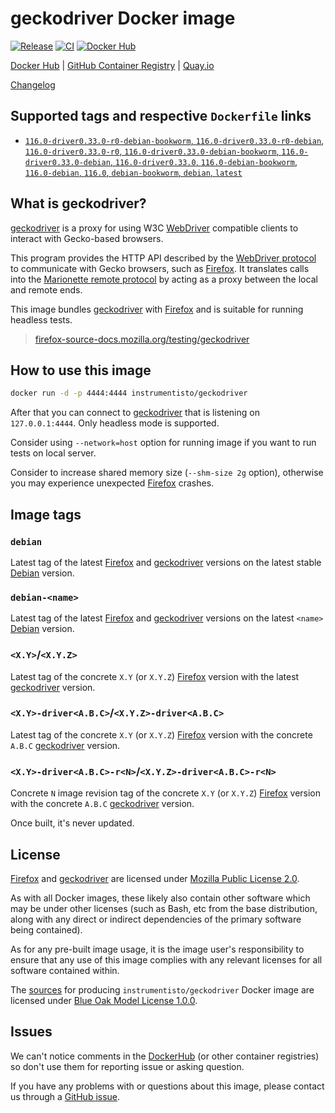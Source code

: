geckodriver Docker image
========================

[![Release](https://img.shields.io/github/v/release/instrumentisto/geckodriver-docker-image "Release")](https://github.com/instrumentisto/geckodriver-docker-image/releases)
[![CI](https://github.com/instrumentisto/geckodriver-docker-image/workflows/CI/badge.svg?branch=main "CI")](https://github.com/instrumentisto/geckodriver-docker-image/actions?query=workflow%3ACI+branch%3Amain)
[![Docker Hub](https://img.shields.io/docker/pulls/instrumentisto/geckodriver?label=Docker%20Hub%20pulls "Docker Hub pulls")](https://hub.docker.com/r/instrumentisto/geckodriver)

[Docker Hub](https://hub.docker.com/r/instrumentisto/geckodriver)
| [GitHub Container Registry](https://github.com/orgs/instrumentisto/packages/container/package/geckodriver)
| [Quay.io](https://quay.io/repository/instrumentisto/geckodriver)

[Changelog](https://github.com/instrumentisto/geckodriver-docker-image/blob/main/CHANGELOG.md)




## Supported tags and respective `Dockerfile` links

- [`116.0-driver0.33.0-r0-debian-bookworm`, `116.0-driver0.33.0-r0-debian`, `116.0-driver0.33.0-r0`, `116.0-driver0.33.0-debian-bookworm`, `116.0-driver0.33.0-debian`, `116.0-driver0.33.0`, `116.0-debian-bookworm`, `116.0-debian`, `116.0`, `debian-bookworm`, `debian`, `latest`][101]




## What is geckodriver?

[geckodriver] is a proxy for using W3C [WebDriver] compatible clients to interact with Gecko-based browsers.

This program provides the HTTP API described by the [WebDriver protocol] to communicate with Gecko browsers, such as [Firefox]. It translates calls into the [Marionette remote protocol] by acting as a proxy between the local and remote ends.

This image bundles [geckodriver] with [Firefox] and is suitable for running headless tests.

[Marionette remote protocol]: https://firefox-source-docs.mozilla.org/testing/marionette
[WebDriver]: https://developer.mozilla.org/en-US/docs/Web/WebDriver
[WebDriver protocol]: https://w3c.github.io/webdriver/#protocol

> [firefox-source-docs.mozilla.org/testing/geckodriver](https://firefox-source-docs.mozilla.org/testing/geckodriver)




## How to use this image

```bash
docker run -d -p 4444:4444 instrumentisto/geckodriver
```

After that you can connect to [geckodriver] that is listening on `127.0.0.1:4444`. Only headless mode is supported.

Consider using `--network=host` option for running image if you want to run tests on local server.

Consider to increase shared memory size (`--shm-size 2g` option), otherwise you may experience unexpected [Firefox] crashes.




## Image tags


### `debian`

Latest tag of the latest [Firefox] and [geckodriver] versions on the latest stable [Debian] version.


### `debian-<name>`

Latest tag of the latest [Firefox] and [geckodriver] versions on the latest `<name>` [Debian] version.


### `<X.Y>`/`<X.Y.Z>`

Latest tag of the concrete `X.Y` (or `X.Y.Z`) [Firefox] version with the latest [geckodriver] version.


### `<X.Y>-driver<A.B.C>`/`<X.Y.Z>-driver<A.B.C>`

Latest tag of the concrete `X.Y` (or `X.Y.Z`) [Firefox] version with the concrete `A.B.C` [geckodriver] version.


### `<X.Y>-driver<A.B.C>-r<N>`/`<X.Y.Z>-driver<A.B.C>-r<N>`

Concrete `N` image revision tag of the concrete `X.Y` (or `X.Y.Z`) [Firefox] version with the concrete `A.B.C` [geckodriver] version.

Once built, it's never updated.




## License

[Firefox] and [geckodriver] are licensed under [Mozilla Public License 2.0].

As with all Docker images, these likely also contain other software which may be under other licenses (such as Bash, etc from the base distribution, along with any direct or indirect dependencies of the primary software being contained).

As for any pre-built image usage, it is the image user's responsibility to ensure that any use of this image complies with any relevant licenses for all software contained within.

The [sources][3] for producing `instrumentisto/geckodriver` Docker image are licensed under [Blue Oak Model License 1.0.0][2].




## Issues

We can't notice comments in the [DockerHub] (or other container registries) so don't use them for reporting issue or asking question.

If you have any problems with or questions about this image, please contact us through a [GitHub issue][1].




[Debian]: https://www.debian.org
[DockerHub]: https://hub.docker.com
[Firefox]: https://www.mozilla.org/firefox
[geckodriver]: https://github.com/mozilla/geckodriver
[Mozilla Public License 2.0]: https://www.mozilla.org/en-US/MPL/2.0

[1]: https://github.com/instrumentisto/geckodriver-docker-image/issues
[2]: https://github.com/instrumentisto/geckodriver-docker-image/blob/main/LICENSE.md
[3]: https://github.com/instrumentisto/geckodriver-docker-image

[101]: https://github.com/instrumentisto/geckodriver-docker-image/blob/main/Dockerfile
